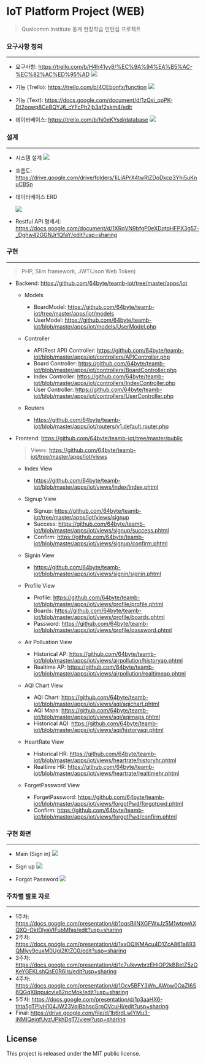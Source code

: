 # IoT Platform Project (WEB) #

> Qualcomm Institute 동계 현장학습 인턴십 프로젝트


### 요구사항 정의
-----------------
 - 요구사항: https://trello.com/b/H4h41yy8/%EC%9A%94%EA%B5%AC-%EC%82%AC%ED%95%AD
   <img src="https://github.com/64byte/teamb-iot/blob/master/resource/req_sepc.png"></img>
 
 - 기능 (Trello): https://trello.com/b/4OEbonfx/function
   <img src="https://github.com/64byte/teamb-iot/blob/master/resource/function.png"></img>
 
 - 기능 (Text): https://docs.google.com/document/d/1zQsi_opPK-Dt2oowp8CeBQYJ6_cYFcPh2jb3af2xkm4/edit
 
 - 데이터베이스: https://trello.com/b/hi0eKYsd/database
   <img src="https://github.com/64byte/teamb-iot/blob/master/resource/erd_prototype.png"></img>
 

### 설계
-----------------
 - 시스템 설계
   <img src="https://github.com/64byte/teamb-iot/blob/master/resource/System_Architecture.png"></img>

- 흐름도: https://drive.google.com/drive/folders/1iLiAPrX4twRlZDoDkcp3Yhi5uKnuCBSn

- 데이터베이스 ERD

  <img src="https://github.com/64byte/teamb-iot/blob/master/resource/erd.png"></img>

- Restful API 명세서: https://docs.google.com/document/d/1XRqVN9bfgP0eXDqtqHFPX3g57-_Dghw42GGNJr1QfaY/edit?usp=sharing


### 구현
-----------------
> PHP, Slim framework, JWT(Json Web Token)
  - Backend: https://github.com/64byte/teamb-iot/tree/master/apps/iot
    * Models
      * BoardModel: https://github.com/64byte/teamb-iot/tree/master/apps/iot/models
      * UserModel: https://github.com/64byte/teamb-iot/blob/master/apps/iot/models/UserModel.php
  
    * Controller
      * API(Rest API) Controller: https://github.com/64byte/teamb-iot/blob/master/apps/iot/controllers/APIController.php
      * Board Controller: https://github.com/64byte/teamb-iot/blob/master/apps/iot/controllers/BoardController.php
      * Index Controller: https://github.com/64byte/teamb-iot/blob/master/apps/iot/controllers/IndexController.php
      * User Controller: https://github.com/64byte/teamb-iot/blob/master/apps/iot/controllers/UserController.php
      
    * Routers
      * https://github.com/64byte/teamb-iot/blob/master/apps/iot/routers/v1.default.router.php

 - Frontend: https://github.com/64byte/teamb-iot/tree/master/public
   > Views: https://github.com/64byte/teamb-iot/tree/master/apps/iot/views
   * Index View
     * https://github.com/64byte/teamb-iot/blob/master/apps/iot/views/index/index.phtml
   
   * Signup View
     * Signup: https://github.com/64byte/teamb-iot/tree/master/apps/iot/views/signup
     * Success: https://github.com/64byte/teamb-iot/blob/master/apps/iot/views/signup/success.phtml
     * Confirm: https://github.com/64byte/teamb-iot/blob/master/apps/iot/views/signup/confirm.phtml
     
   * Signin View
     * https://github.com/64byte/teamb-iot/blob/master/apps/iot/views/signin/signin.phtml
     
   * Profile View
     * Profile: https://github.com/64byte/teamb-iot/blob/master/apps/iot/views/profile/profile.phtml
     * Boards: https://github.com/64byte/teamb-iot/blob/master/apps/iot/views/profile/boards.phtml
     * Password: https://github.com/64byte/teamb-iot/blob/master/apps/iot/views/profile/password.phtml
   
   * Air Polluation View
     * Historical AP: https://github.com/64byte/teamb-iot/blob/master/apps/iot/views/airpollution/historyap.phtml
     * Realtime AP: https://github.com/64byte/teamb-iot/blob/master/apps/iot/views/airpollution/realtimeap.phtml
     
   * AQI Chart View
     * AQI Chart: https://github.com/64byte/teamb-iot/blob/master/apps/iot/views/aqi/aqichart.phtml
     * AQI Maps: https://github.com/64byte/teamb-iot/blob/master/apps/iot/views/aqi/aqimaps.phtml
     * Historical AQI: https://github.com/64byte/teamb-iot/blob/master/apps/iot/views/aqi/historyaqi.phtml
     
   * HeartRate View
     * Historical HR: https://github.com/64byte/teamb-iot/blob/master/apps/iot/views/heartrate/historyhr.phtml
     * Realtime HR: https://github.com/64byte/teamb-iot/blob/master/apps/iot/views/heartrate/realtimehr.phtml
   
   * ForgetPassword View
     * ForgetPassword: https://github.com/64byte/teamb-iot/blob/master/apps/iot/views/forgotPwd/forgotpwd.phtml
     * Confirm: https://github.com/64byte/teamb-iot/blob/master/apps/iot/views/forgotPwd/confirm.phtml
    

### 구현 화면
-----------------
 - Main (Sign in)
   <img src="https://github.com/64byte/teamb-iot/blob/master/resource/main_page.png"></img>
   
 - Sign up
   <img src="https://github.com/64byte/teamb-iot/blob/master/resource/signup_page.png"></img>
   
 - Forgot Password
   <img src="https://github.com/64byte/teamb-iot/blob/master/resource/forgetpwd_page.png"></img>

### 주차별 발표 자료
-----------------
 - 1주차: https://docs.google.com/presentation/d/1oqsBIINXGFWxJz5M1wtpwAXQXQ-OktDlyaVIFubMfas/edit?usp=sharing
 - 2주차: https://docs.google.com/presentation/d/1xxOQlKMAcu4D1ZcA861a893QMlyv9euxM0Ugi2KtZC0/edit?usp=sharing
 - 3주차: https://docs.google.com/presentation/d/1c7ulkvwbrzEHiOP2kBBetZ5zOKeYGEKLshQsE0R6lls/edit?usp=sharing
 - 4주차: https://docs.google.com/presentation/d/1Ocv5BFY3Wn_AWow0OaZI6S6QGqX8ppuicvlx62pcMok/edit?usp=sharing
 - 5주차: https://docs.google.com/presentation/d/1p3aaHX6-thta5gTPIyH104JW23VqjBbhsoSrpOVcuHI/edit?usp=sharing
 - Final: https://drive.google.com/file/d/1b6rdLwlYMu3-jNMIQejgfUvzUPkhDgT7/view?usp=sharing

## License
This project is released under the MIT public license.
